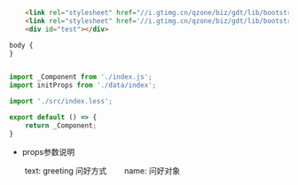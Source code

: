 ﻿```html
    <link rel="stylesheet" href="//i.gtimg.cn/qzone/biz/gdt/lib/bootstrap-3.3.7/css/bootstrap-base64font.min.css" />
    <link rel="stylesheet" href='//i.gtimg.cn/qzone/biz/gdt/lib/bootstrap-3.3.7/css/bootstrap-theme.css?max_age=31536000' /> 
    <div id="test"></div>
```

```css
body {
}
```

```javascript

import _Component from './index.js';
import initProps from './data/index';

import './src/index.less';

export default () => {
    return _Component;
}

```

- props参数说明

&emsp;&emsp;text: greeting 问好方式
&emsp;&emsp;name: 问好对象